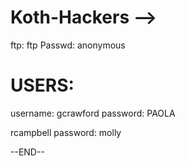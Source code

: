 # Koth-Hackers -->

ftp: ftp <ip>
Passwd: anonymous

# USERS:
username: gcrawford
password: PAOLA
  
rcampbell
password: molly

--END--
